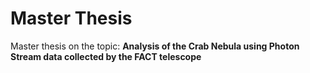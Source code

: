 # Master Thesis
Master thesis on the topic: __Analysis of the Crab Nebula using Photon Stream data collected by the FACT telescope__

